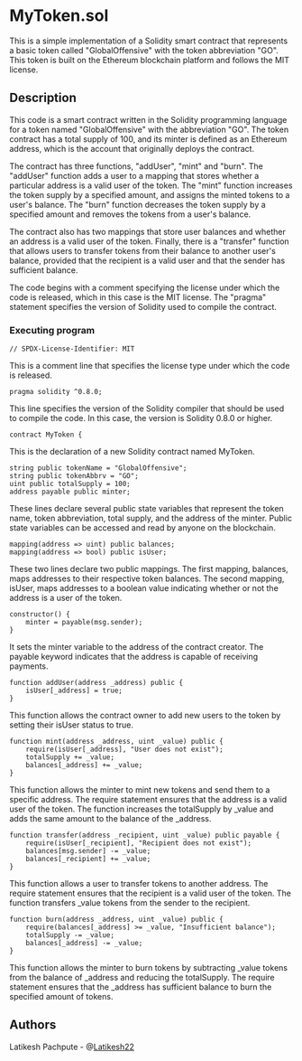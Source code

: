 # MyToken.sol
This is a simple implementation of a Solidity smart contract that represents a basic token called "GlobalOffensive" with the token abbreviation "GO". This token is built on the Ethereum blockchain platform and follows the MIT license.

## Description
This code is a smart contract written in the Solidity programming language for a token named "GlobalOffensive" with the abbreviation "GO". The token contract has a total supply of 100, and its minter is defined as an Ethereum address, which is the account that originally deploys the contract.

The contract has three functions, "addUser", "mint" and "burn". The "addUser" function adds a user to a mapping that stores whether a particular address is a valid user of the token. The "mint" function increases the token supply by a specified amount, and assigns the minted tokens to a user's balance. The "burn" function decreases the token supply by a specified amount and removes the tokens from a user's balance.

The contract also has two mappings that store user balances and whether an address is a valid user of the token. Finally, there is a "transfer" function that allows users to transfer tokens from their balance to another user's balance, provided that the recipient is a valid user and that the sender has sufficient balance.

The code begins with a comment specifying the license under which the code is released, which in this case is the MIT license. The "pragma" statement specifies the version of Solidity used to compile the contract.


### Executing program
```
// SPDX-License-Identifier: MIT
```
This is a comment line that specifies the license type under which the code is released.

```
pragma solidity ^0.8.0;
```
This line specifies the version of the Solidity compiler that should be used to compile the code. In this case, the version is Solidity 0.8.0 or higher.

```
contract MyToken {
```
This is the declaration of a new Solidity contract named MyToken.

```
string public tokenName = "GlobalOffensive";
string public tokenAbbrv = "GO";
uint public totalSupply = 100;
address payable public minter;
```
These lines declare several public state variables that represent the token name, token abbreviation, total supply, and the address of the minter. Public state variables can be accessed and read by anyone on the blockchain.

```
mapping(address => uint) public balances;
mapping(address => bool) public isUser;
```
These two lines declare two public mappings. The first mapping, balances, maps addresses to their respective token balances. The second mapping, isUser, maps addresses to a boolean value indicating whether or not the address is a user of the token.

```
constructor() {
    minter = payable(msg.sender);
}
```
It sets the minter variable to the address of the contract creator. The payable keyword indicates that the address is capable of receiving payments.

```
function addUser(address _address) public {
    isUser[_address] = true;
}
```
This function allows the contract owner to add new users to the token by setting their isUser status to true.

```
function mint(address _address, uint _value) public {
    require(isUser[_address], "User does not exist");
    totalSupply += _value;
    balances[_address] += _value;
}
```
This function allows the minter to mint new tokens and send them to a specific address. The require statement ensures that the address is a valid user of the token. The function increases the totalSupply by _value and adds the same amount to the balance of the _address.

```
function transfer(address _recipient, uint _value) public payable {
    require(isUser[_recipient], "Recipient does not exist");
    balances[msg.sender] -= _value;
    balances[_recipient] += _value;
}
```
This function allows a user to transfer tokens to another address. The require statement ensures that the recipient is a valid user of the token. The function transfers _value tokens from the sender to the recipient.

```
function burn(address _address, uint _value) public {
    require(balances[_address] >= _value, "Insufficient balance");
    totalSupply -= _value;
    balances[_address] -= _value;
}
```
This function allows the minter to burn tokens by subtracting _value tokens from the balance of _address and reducing the totalSupply. The require statement ensures that the _address has sufficient balance to burn the specified amount of tokens.


## Authors

Latikesh Pachpute - @[Latikesh22](https://github.com/Latikesh22)
